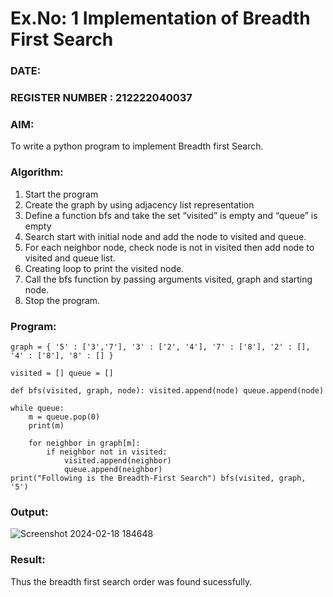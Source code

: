 # Ex.No: 1  Implementation of Breadth First Search 
### DATE:                                                                            
### REGISTER NUMBER : 212222040037
### AIM: 
To write a python program to implement Breadth first Search. 
### Algorithm:
1. Start the program
2. Create the graph by using adjacency list representation
3. Define a function bfs and take the set “visited” is empty and “queue” is empty
4. Search start with initial node and add the node to visited and queue.
5. For each neighbor node, check node is not in visited then add node to visited and queue list.
6.  Creating loop to print the visited node.
7.   Call the bfs function by passing arguments visited, graph and starting node.
8.   Stop the program.
### Program:
```
graph = { '5' : ['3','7'], '3' : ['2', '4'], '7' : ['8'], '2' : [], '4' : ['8'], '8' : [] }

visited = [] queue = []

def bfs(visited, graph, node): visited.append(node) queue.append(node)

while queue:  
    m = queue.pop(0)
    print(m)

    for neighbor in graph[m]:
        if neighbor not in visited:
            visited.append(neighbor)
            queue.append(neighbor)
print("Following is the Breadth-First Search") bfs(visited, graph, '5')
```
### Output:
![Screenshot 2024-02-18 184648](https://github.com/dilipkumar1265/AI_Lab_2023-24/assets/119065291/48cb2c87-423a-425c-8a53-fae83a4b6b36)



### Result:
Thus the breadth first search order was found sucessfully.

